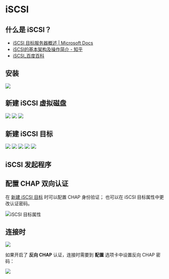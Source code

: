 # iSCSI

## 什么是 iSCSI？

- [iSCSI 目标服务器概述 | Microsoft Docs](https://docs.microsoft.com/zh-cn/windows-server/storage/iscsi/iscsi-target-server)
- [iSCSI的基本架构及操作简介 - 知乎](https://zhuanlan.zhihu.com/p/60986068)
- [iSCSI_百度百科](https://baike.baidu.com/item/iSCSI/2169135?fr=aladdin)

## 安装

![](./img/14.png)

## 新建 iSCSI 虚拟磁盘

![](./img/00.png)
![](./img/01.png)
![](./img/02.png)

## 新建 iSCSI 目标

![](./img/15.png)
![](./img/03.png)
![](./img/04.png)
![](./img/05.png)
![](./img/06.png)

## iSCSI 发起程序

## 配置 CHAP 双向认证

在 [新建 iSCSI 目标](#新建-iscsi-目标) 时可以配置 CHAP 身份验证；
也可以在 iSCSI 目标属性中更改认证密码。

![iSCSI 目标属性](./img/09.jpg)

## 连接时

![](./img/11.jpg)

如果开启了 **反向 CHAP** 认证，连接时需要到 **配置** 选项卡中设置反向 CHAP 密码：

![](./img/10.jpg)